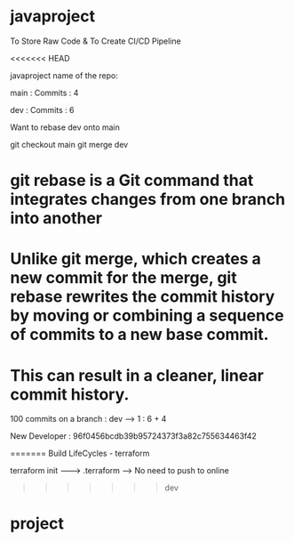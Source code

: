# javaproject
To Store Raw Code &amp; To Create CI/CD Pipeline

<<<<<<< HEAD


javaproject name of the repo:

main :
    Commits :
        4

dev : 
    Commits :
        6 

Want to rebase dev onto main 

git checkout main 
git merge dev 

# git rebase is a Git command that integrates changes from one branch into another

# Unlike git merge, which creates a new commit for the merge, git rebase rewrites the commit history by moving or combining a sequence of commits to a new base commit. 

# This can result in a cleaner, linear commit history.

100 commits on a branch : dev --> 1 : 6 + 4  

New Developer : 96f0456bcdb39b95724373f3a82c755634463f42

=======
Build LifeCycles - terraform

terraform init ---> .terraform --> No need to push to online
>>>>>>> dev


# project
